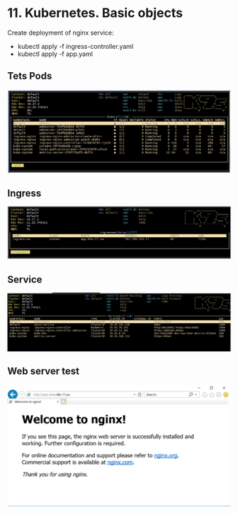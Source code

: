 # 11. Kubernetes. Basic objects

Create deployment of nginx service:

- kubectl apply -f ingress-controller.yaml
- kubectl apply -f app.yaml


## Tets Pods


![Pods_all](Pods_all.png)


## Ingress


![Ingress](Ingress.png)


## Service

![Service](Service_all.png)

## Web server test

![nginx](nginx.png)